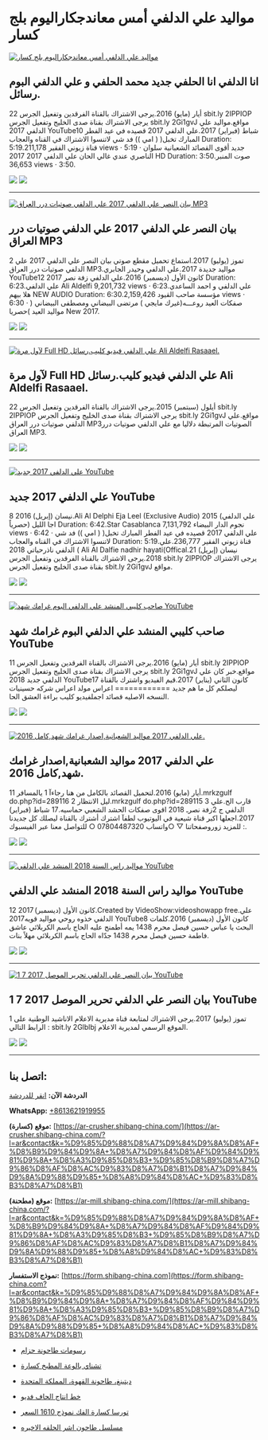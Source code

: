 # مواليد علي الدلفي أمس معاندجكاراليوم بلج كسار

<a href="https://swt.shibang-china.com/?l=ar&img&k=%D9%85%D9%88%D8%A7%D9%84%D9%8A%D8%AF+%D8%B9%D9%84%D9%8A+%D8%A7%D9%84%D8%AF%D9%84%D9%81%D9%8A+%D8%A3%D9%85%D8%B3+%D9%85%D8%B9%D8%A7%D9%86%D8%AF%D8%AC%D9%83%D8%A7%D8%B1%D8%A7%D9%84%D9%8A%D9%88%D9%85+%D8%A8%D9%84%D8%AC+%D9%83%D8%B3%D8%A7%D8%B1" target="_blank">![مواليد علي الدلفي أمس معاندجكاراليوم بلج كسار](http://static.shibang-china.com/all-800x300/350.jpg)</a>

## انا الدلفي انا الحلفي جديد محمد الحلفي و علي الدلفي البوم رسائل.
22 أيار (مايو) 2016.يرجى الاشتراك بالقناة الفرقدين وتفعيل الجرس sbit.ly 2IPPIOP يرجى الاشتراك بقناة صدى الخليج وتفعيل الجرس sbit.ly 2Gi1gvJ مواقع.مواليد علي الدلفي 2017 YouTube10 شباط (فبراير) 2017.علي الدلفي 2017 قصيده في عيد الفطر المبارك تخبل( ( امي )) فد شي لاتنسوا الاشتراك في القناه والعجاب Duration: 5:19.قناة زيوني الفقير 211,178 views &middot; 5:19 &middot; جديد أقوى القصائد الشعبانية سلوان الناصري عندي غالي الحان علي الدلفي 2017 2017 HD Duration: 3:50.صوت المنبر 36,653 views &middot; 3:50.


<a href="https://whatsapp.shibangsoft.com/WhatsApp.php" target="_blank" title="WhatsApp">![](http://static.shibang-china.com/icon/whatsapp.png)</a> <a href="https://swt.shibang-china.com/?l=ar&icon&k=%D9%85%D9%88%D8%A7%D9%84%D9%8A%D8%AF+%D8%B9%D9%84%D9%8A+%D8%A7%D9%84%D8%AF%D9%84%D9%81%D9%8A+%D8%A3%D9%85%D8%B3+%D9%85%D8%B9%D8%A7%D9%86%D8%AF%D8%AC%D9%83%D8%A7%D8%B1%D8%A7%D9%84%D9%8A%D9%88%D9%85+%D8%A8%D9%84%D8%AC+%D9%83%D8%B3%D8%A7%D8%B1" target="_blank">![](http://static.shibang-china.com/icon/chat-ar.png)</a>

---

<a href="https://swt.shibang-china.com/?l=ar&img&k=%D9%85%D9%88%D8%A7%D9%84%D9%8A%D8%AF+%D8%B9%D9%84%D9%8A+%D8%A7%D9%84%D8%AF%D9%84%D9%81%D9%8A+%D8%A3%D9%85%D8%B3+%D9%85%D8%B9%D8%A7%D9%86%D8%AF%D8%AC%D9%83%D8%A7%D8%B1%D8%A7%D9%84%D9%8A%D9%88%D9%85+%D8%A8%D9%84%D8%AC+%D9%83%D8%B3%D8%A7%D8%B1" target="_blank">![بيان النصر علي الدلفي 2017 علي الدلفي صوتيات درر العراق MP3](http://static.shibang-china.com/all-800x300/786.jpg)</a>

## بيان النصر علي الدلفي 2017 علي الدلفي صوتيات درر العراق MP3
2 تموز (يوليو) 2017.استماع تحميل مقطع صوتي بيان النصر علي الدلفي 2017 علي الدلفي صوتيات درر العراق MP3.مواليد جديدة 2017.علي الدلفي وحيدر الجابري YouTube12 كانون الأول (ديسمبر) 2016.علي الدلفي زفة نصر 2017 Duration: 6:23.علي الدلفي Ali Aldelfi 9,201,732 views &middot; 6:23.علي الدلفي و احمد الساعدي هلا بيهم NEW AUDIO Duration: 6:30.مؤسسة صاحب القيود 2,159,426 views &middot; 6:30 &middot; صفكات العيد روعـــه(غيرك مايجي ) مرتضى البيضاني ومصطفى البيضاني ( مواليد العيد )حصريا New 2017.


<a href="https://whatsapp.shibangsoft.com/WhatsApp.php" target="_blank" title="WhatsApp">![](http://static.shibang-china.com/icon/whatsapp.png)</a> <a href="https://swt.shibang-china.com/?l=ar&icon&k=%D9%85%D9%88%D8%A7%D9%84%D9%8A%D8%AF+%D8%B9%D9%84%D9%8A+%D8%A7%D9%84%D8%AF%D9%84%D9%81%D9%8A+%D8%A3%D9%85%D8%B3+%D9%85%D8%B9%D8%A7%D9%86%D8%AF%D8%AC%D9%83%D8%A7%D8%B1%D8%A7%D9%84%D9%8A%D9%88%D9%85+%D8%A8%D9%84%D8%AC+%D9%83%D8%B3%D8%A7%D8%B1" target="_blank">![](http://static.shibang-china.com/icon/chat-ar.png)</a>

---

<a href="https://swt.shibang-china.com/?l=ar&img&k=%D9%85%D9%88%D8%A7%D9%84%D9%8A%D8%AF+%D8%B9%D9%84%D9%8A+%D8%A7%D9%84%D8%AF%D9%84%D9%81%D9%8A+%D8%A3%D9%85%D8%B3+%D9%85%D8%B9%D8%A7%D9%86%D8%AF%D8%AC%D9%83%D8%A7%D8%B1%D8%A7%D9%84%D9%8A%D9%88%D9%85+%D8%A8%D9%84%D8%AC+%D9%83%D8%B3%D8%A7%D8%B1" target="_blank">![لآول مرة Full HD علي الدلفي فيديو كليب.رسائل Ali Aldelfi Rasaael.](http://static.shibang-china.com/all-800x300/1057.jpg)</a>

## لآول مرة Full HD علي الدلفي فيديو كليب.رسائل Ali Aldelfi Rasaael.
22 أيلول (سبتمبر) 2015.يرجى الاشتراك بالقناة الفرقدين وتفعيل الجرس sbit.ly 2IPPIOP يرجى الاشتراك بقناة صدى الخليج وتفعيل الجرس sbit.ly 2Gi1gvJ مواقع.علي الدلفي صوتيات درر العراق MP3الصوتيات المرتبطة دلاليا مع علي الدلفي صوتيات درر العراق MP3.


<a href="https://whatsapp.shibangsoft.com/WhatsApp.php" target="_blank" title="WhatsApp">![](http://static.shibang-china.com/icon/whatsapp.png)</a> <a href="https://swt.shibang-china.com/?l=ar&icon&k=%D9%85%D9%88%D8%A7%D9%84%D9%8A%D8%AF+%D8%B9%D9%84%D9%8A+%D8%A7%D9%84%D8%AF%D9%84%D9%81%D9%8A+%D8%A3%D9%85%D8%B3+%D9%85%D8%B9%D8%A7%D9%86%D8%AF%D8%AC%D9%83%D8%A7%D8%B1%D8%A7%D9%84%D9%8A%D9%88%D9%85+%D8%A8%D9%84%D8%AC+%D9%83%D8%B3%D8%A7%D8%B1" target="_blank">![](http://static.shibang-china.com/icon/chat-ar.png)</a>

---

<a href="https://swt.shibang-china.com/?l=ar&img&k=%D9%85%D9%88%D8%A7%D9%84%D9%8A%D8%AF+%D8%B9%D9%84%D9%8A+%D8%A7%D9%84%D8%AF%D9%84%D9%81%D9%8A+%D8%A3%D9%85%D8%B3+%D9%85%D8%B9%D8%A7%D9%86%D8%AF%D8%AC%D9%83%D8%A7%D8%B1%D8%A7%D9%84%D9%8A%D9%88%D9%85+%D8%A8%D9%84%D8%AC+%D9%83%D8%B3%D8%A7%D8%B1" target="_blank">![علي الدلفي 2017 جديد YouTube](http://static.shibang-china.com/all-800x300/1163.jpg)</a>

## علي الدلفي 2017 جديد YouTube
8 نيسان (إبريل) 2016.Ali Al Delphi Eja Leel (Exclusive Audio) 2015 (علي الدلفي اجا الليل (حصرياً Duration: 6:42.Star Casablanca نجوم الدار البيضاء 7,131,792 views &middot; 6:42 &middot; علي الدلفي 2017 قصيده في عيد الفطر المبارك تخبل( ( امي )) فد شي لاتنسوا الاشتراك في القناه والعجاب Duration: 5:19.قناة زيوني الفقير 236,777.علي الدلفي ناذرحياتي 2018 ( Ali Al Dalfie nadhir hayati(Offical.21 نيسان (إبريل) 2018.يرجى الاشتراك بالقناة الفرقدين وتفعيل الجرس sbit.ly 2IPPIOP يرجى الاشتراك بقناة صدى الخليج وتفعيل الجرس sbit.ly 2Gi1gvJ مواقع.


<a href="https://whatsapp.shibangsoft.com/WhatsApp.php" target="_blank" title="WhatsApp">![](http://static.shibang-china.com/icon/whatsapp.png)</a> <a href="https://swt.shibang-china.com/?l=ar&icon&k=%D9%85%D9%88%D8%A7%D9%84%D9%8A%D8%AF+%D8%B9%D9%84%D9%8A+%D8%A7%D9%84%D8%AF%D9%84%D9%81%D9%8A+%D8%A3%D9%85%D8%B3+%D9%85%D8%B9%D8%A7%D9%86%D8%AF%D8%AC%D9%83%D8%A7%D8%B1%D8%A7%D9%84%D9%8A%D9%88%D9%85+%D8%A8%D9%84%D8%AC+%D9%83%D8%B3%D8%A7%D8%B1" target="_blank">![](http://static.shibang-china.com/icon/chat-ar.png)</a>

---

<a href="https://swt.shibang-china.com/?l=ar&img&k=%D9%85%D9%88%D8%A7%D9%84%D9%8A%D8%AF+%D8%B9%D9%84%D9%8A+%D8%A7%D9%84%D8%AF%D9%84%D9%81%D9%8A+%D8%A3%D9%85%D8%B3+%D9%85%D8%B9%D8%A7%D9%86%D8%AF%D8%AC%D9%83%D8%A7%D8%B1%D8%A7%D9%84%D9%8A%D9%88%D9%85+%D8%A8%D9%84%D8%AC+%D9%83%D8%B3%D8%A7%D8%B1" target="_blank">![صاحب كليبي المنشد علي الدلفي البوم غرامك شهد YouTube](http://static.shibang-china.com/all-800x300/794.jpg)</a>

## صاحب كليبي المنشد علي الدلفي البوم غرامك شهد YouTube
11 أيار (مايو) 2016.يرجى الاشتراك بالقناة الفرقدين وتفعيل الجرس sbit.ly 2IPPIOP يرجى الاشتراك بقناة صدى الخليج وتفعيل الجرس sbit.ly 2Gi1gvJ مواقع.خبر كان علي الدلفي جديد 2018 YouTube17 كانون الثاني (يناير) 2017.قيم الفيديو واشترك بالقناة ليصلكم كل ما هم جديد ============ اعراس مولد اعراس شركه حسينيات النسخه الاصليه قصائد اجملفيديو كليب براءة العشق الحا.


<a href="https://whatsapp.shibangsoft.com/WhatsApp.php" target="_blank" title="WhatsApp">![](http://static.shibang-china.com/icon/whatsapp.png)</a> <a href="https://swt.shibang-china.com/?l=ar&icon&k=%D9%85%D9%88%D8%A7%D9%84%D9%8A%D8%AF+%D8%B9%D9%84%D9%8A+%D8%A7%D9%84%D8%AF%D9%84%D9%81%D9%8A+%D8%A3%D9%85%D8%B3+%D9%85%D8%B9%D8%A7%D9%86%D8%AF%D8%AC%D9%83%D8%A7%D8%B1%D8%A7%D9%84%D9%8A%D9%88%D9%85+%D8%A8%D9%84%D8%AC+%D9%83%D8%B3%D8%A7%D8%B1" target="_blank">![](http://static.shibang-china.com/icon/chat-ar.png)</a>

---

<a href="https://swt.shibang-china.com/?l=ar&img&k=%D9%85%D9%88%D8%A7%D9%84%D9%8A%D8%AF+%D8%B9%D9%84%D9%8A+%D8%A7%D9%84%D8%AF%D9%84%D9%81%D9%8A+%D8%A3%D9%85%D8%B3+%D9%85%D8%B9%D8%A7%D9%86%D8%AF%D8%AC%D9%83%D8%A7%D8%B1%D8%A7%D9%84%D9%8A%D9%88%D9%85+%D8%A8%D9%84%D8%AC+%D9%83%D8%B3%D8%A7%D8%B1" target="_blank">![علي الدلفي 2017 مواليد الشعبانية,اصدار غرامك شهد,كامل 2016.](http://static.shibang-china.com/all-800x300/1422.jpg)</a>

## علي الدلفي 2017 مواليد الشعبانية,اصدار غرامك شهد,كامل 2016.
11 أيار (مايو) 2016.لتحميل القصائد بالكامل من هنا رجاءآ 1 يالمسافر.mrkzgulf do.php?id=289116 2 ليل الانتظار.mrkzgulf do.php?id=289115 3 قارب الح.علي الدلفي ج 2زفة نصرـ 2018 اقوى صفكات الحشد الشعبي حماسيه.17 شباط (فبراير) 2017.اجعلها اكبر قناة شيعية في اليوتيوب لطفآ اشترك أشترك بالقناة ليصلك كل جديدنا للمزيد زوروصفحاتنا ▽ ○واتساب 07804487320 ○ للتواصل معنا عبر الفيسبوك :.


<a href="https://whatsapp.shibangsoft.com/WhatsApp.php" target="_blank" title="WhatsApp">![](http://static.shibang-china.com/icon/whatsapp.png)</a> <a href="https://swt.shibang-china.com/?l=ar&icon&k=%D9%85%D9%88%D8%A7%D9%84%D9%8A%D8%AF+%D8%B9%D9%84%D9%8A+%D8%A7%D9%84%D8%AF%D9%84%D9%81%D9%8A+%D8%A3%D9%85%D8%B3+%D9%85%D8%B9%D8%A7%D9%86%D8%AF%D8%AC%D9%83%D8%A7%D8%B1%D8%A7%D9%84%D9%8A%D9%88%D9%85+%D8%A8%D9%84%D8%AC+%D9%83%D8%B3%D8%A7%D8%B1" target="_blank">![](http://static.shibang-china.com/icon/chat-ar.png)</a>

---

<a href="https://swt.shibang-china.com/?l=ar&img&k=%D9%85%D9%88%D8%A7%D9%84%D9%8A%D8%AF+%D8%B9%D9%84%D9%8A+%D8%A7%D9%84%D8%AF%D9%84%D9%81%D9%8A+%D8%A3%D9%85%D8%B3+%D9%85%D8%B9%D8%A7%D9%86%D8%AF%D8%AC%D9%83%D8%A7%D8%B1%D8%A7%D9%84%D9%8A%D9%88%D9%85+%D8%A8%D9%84%D8%AC+%D9%83%D8%B3%D8%A7%D8%B1" target="_blank">![مواليد راس السنة 2018 المنشد علي الدلفي YouTube](http://static.shibang-china.com/all-800x300/309.jpg)</a>

## مواليد راس السنة 2018 المنشد علي الدلفي YouTube
12 كانون الأول (ديسمبر) 2017.Created by VideoShow:videoshowapp free.علي الدلفي خذوه روحي مواليد قويه2017 YouTube8 كانون الأول (ديسمبر) 2016.كلمات البحث يا عباس حسين فيصل محرم 1438 يمه أطمنج عليه الحاج باسم الكربلائي عاشق فاطمة حسين فيصل محرم 1438 جدّاه الحاج باسم الكربلائي مهلاً بنات.


<a href="https://whatsapp.shibangsoft.com/WhatsApp.php" target="_blank" title="WhatsApp">![](http://static.shibang-china.com/icon/whatsapp.png)</a> <a href="https://swt.shibang-china.com/?l=ar&icon&k=%D9%85%D9%88%D8%A7%D9%84%D9%8A%D8%AF+%D8%B9%D9%84%D9%8A+%D8%A7%D9%84%D8%AF%D9%84%D9%81%D9%8A+%D8%A3%D9%85%D8%B3+%D9%85%D8%B9%D8%A7%D9%86%D8%AF%D8%AC%D9%83%D8%A7%D8%B1%D8%A7%D9%84%D9%8A%D9%88%D9%85+%D8%A8%D9%84%D8%AC+%D9%83%D8%B3%D8%A7%D8%B1" target="_blank">![](http://static.shibang-china.com/icon/chat-ar.png)</a>

---

<a href="https://swt.shibang-china.com/?l=ar&img&k=%D9%85%D9%88%D8%A7%D9%84%D9%8A%D8%AF+%D8%B9%D9%84%D9%8A+%D8%A7%D9%84%D8%AF%D9%84%D9%81%D9%8A+%D8%A3%D9%85%D8%B3+%D9%85%D8%B9%D8%A7%D9%86%D8%AF%D8%AC%D9%83%D8%A7%D8%B1%D8%A7%D9%84%D9%8A%D9%88%D9%85+%D8%A8%D9%84%D8%AC+%D9%83%D8%B3%D8%A7%D8%B1" target="_blank">![بيان النصر علي الدلفي تحرير الموصل 2017 7 1 YouTube](http://static.shibang-china.com/all-800x300/793.jpg)</a>

## بيان النصر علي الدلفي تحرير الموصل 2017 7 1 YouTube
1 تموز (يوليو) 2017.يرجى الاشتراك لمتابعة قناة مديرية الاعلام الاناشيد الوطنية على الرابط التالي : sbit.ly 2Glblbj الموقع الرسمي لمديرية الاعلام.

<a href="https://whatsapp.shibangsoft.com/WhatsApp.php" target="_blank" title="WhatsApp">![](http://static.shibang-china.com/icon/whatsapp.png)</a> <a href="https://swt.shibang-china.com/?l=ar&icon&k=%D9%85%D9%88%D8%A7%D9%84%D9%8A%D8%AF+%D8%B9%D9%84%D9%8A+%D8%A7%D9%84%D8%AF%D9%84%D9%81%D9%8A+%D8%A3%D9%85%D8%B3+%D9%85%D8%B9%D8%A7%D9%86%D8%AF%D8%AC%D9%83%D8%A7%D8%B1%D8%A7%D9%84%D9%8A%D9%88%D9%85+%D8%A8%D9%84%D8%AC+%D9%83%D8%B3%D8%A7%D8%B1" target="_blank">![](http://static.shibang-china.com/icon/chat-ar.png)</a>

---
## اتصل بنا:

**الدردشة الآن:** [انقر للدردشة](https://swt.shibang-china.com?l=ar&contact&k=%D9%85%D9%88%D8%A7%D9%84%D9%8A%D8%AF+%D8%B9%D9%84%D9%8A+%D8%A7%D9%84%D8%AF%D9%84%D9%81%D9%8A+%D8%A3%D9%85%D8%B3+%D9%85%D8%B9%D8%A7%D9%86%D8%AF%D8%AC%D9%83%D8%A7%D8%B1%D8%A7%D9%84%D9%8A%D9%88%D9%85+%D8%A8%D9%84%D8%AC+%D9%83%D8%B3%D8%A7%D8%B1)

**WhatsApp:**  [+8613621919955](https://whatsapp.shibangsoft.com/WhatsApp.php)

**موقع (كسارة):** [https://ar-crusher.shibang-china.com/](https://ar-crusher.shibang-china.com/?l=ar&contact&k=%D9%85%D9%88%D8%A7%D9%84%D9%8A%D8%AF+%D8%B9%D9%84%D9%8A+%D8%A7%D9%84%D8%AF%D9%84%D9%81%D9%8A+%D8%A3%D9%85%D8%B3+%D9%85%D8%B9%D8%A7%D9%86%D8%AF%D8%AC%D9%83%D8%A7%D8%B1%D8%A7%D9%84%D9%8A%D9%88%D9%85+%D8%A8%D9%84%D8%AC+%D9%83%D8%B3%D8%A7%D8%B1)

**موقع (مطحنة):** [https://ar-mill.shibang-china.com/](https://ar-mill.shibang-china.com/?l=ar&contact&k=%D9%85%D9%88%D8%A7%D9%84%D9%8A%D8%AF+%D8%B9%D9%84%D9%8A+%D8%A7%D9%84%D8%AF%D9%84%D9%81%D9%8A+%D8%A3%D9%85%D8%B3+%D9%85%D8%B9%D8%A7%D9%86%D8%AF%D8%AC%D9%83%D8%A7%D8%B1%D8%A7%D9%84%D9%8A%D9%88%D9%85+%D8%A8%D9%84%D8%AC+%D9%83%D8%B3%D8%A7%D8%B1)

**نموذج الاستفسار:** [https://form.shibang-china.com](https://form.shibang-china.com?l=ar&contact&k=%D9%85%D9%88%D8%A7%D9%84%D9%8A%D8%AF+%D8%B9%D9%84%D9%8A+%D8%A7%D9%84%D8%AF%D9%84%D9%81%D9%8A+%D8%A3%D9%85%D8%B3+%D9%85%D8%B9%D8%A7%D9%86%D8%AF%D8%AC%D9%83%D8%A7%D8%B1%D8%A7%D9%84%D9%8A%D9%88%D9%85+%D8%A8%D9%84%D8%AC+%D9%83%D8%B3%D8%A7%D8%B1)

* [رسومات طاحونة حزام](../34/%D8%B1%D8%B3%D9%88%D9%85%D8%A7%D8%AA%20%D8%B7%D8%A7%D8%AD%D9%88%D9%86%D8%A9%20%D8%AD%D8%B2%D8%A7%D9%85.md)

* [تشناي بالوعة المطبخ كسارة](../33/%D8%AA%D8%B4%D9%86%D8%A7%D9%8A%20%D8%A8%D8%A7%D9%84%D9%88%D8%B9%D8%A9%20%D8%A7%D9%84%D9%85%D8%B7%D8%A8%D8%AE%20%D9%83%D8%B3%D8%A7%D8%B1%D8%A9.md)

* [ديتينغ، طاحونة القهوة، المملكة المتحدة](../33/%D8%AF%D9%8A%D8%AA%D9%8A%D9%86%D8%BA%D8%8C%20%D8%B7%D8%A7%D8%AD%D9%88%D9%86%D8%A9%20%D8%A7%D9%84%D9%82%D9%87%D9%88%D8%A9%D8%8C%20%D8%A7%D9%84%D9%85%D9%85%D9%84%D9%83%D8%A9%20%D8%A7%D9%84%D9%85%D8%AA%D8%AD%D8%AF%D8%A9.md)

* [خط انتاج الحاف فديو](../31/%D8%AE%D8%B7%20%D8%A7%D9%86%D8%AA%D8%A7%D8%AC%20%D8%A7%D9%84%D8%AD%D8%A7%D9%81%20%D9%81%D8%AF%D9%8A%D9%88.md)

* [تورسا كسارة الفك نموذج 1610 السعر](../31/%D8%AA%D9%88%D8%B1%D8%B3%D8%A7%20%D9%83%D8%B3%D8%A7%D8%B1%D8%A9%20%D8%A7%D9%84%D9%81%D9%83%20%D9%86%D9%85%D9%88%D8%B0%D8%AC%201610%20%D8%A7%D9%84%D8%B3%D8%B9%D8%B1.md)

* [مسلسل طاحون اشر الحلقه الاخيره](../34/%D9%85%D8%B3%D9%84%D8%B3%D9%84%20%D8%B7%D8%A7%D8%AD%D9%88%D9%86%20%D8%A7%D8%B4%D8%B1%20%D8%A7%D9%84%D8%AD%D9%84%D9%82%D9%87%20%D8%A7%D9%84%D8%A7%D8%AE%D9%8A%D8%B1%D9%87.md)